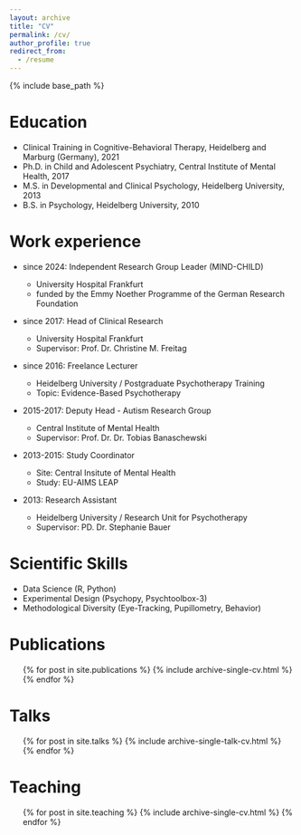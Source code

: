 ```yaml
---
layout: archive
title: "CV"
permalink: /cv/
author_profile: true
redirect_from:
  - /resume
---
```


{% include base_path %}

Education
======
* Clinical Training in Cognitive-Behavioral Therapy, Heidelberg and Marburg (Germany), 2021
* Ph.D. in Child and Adolescent Psychiatry, Central Institute of Mental Health, 2017
* M.S. in Developmental and Clinical Psychology, Heidelberg University, 2013
* B.S. in Psychology, Heidelberg University, 2010

Work experience
======
* since 2024: Independent Research Group Leader (MIND-CHILD)
  * University Hospital Frankfurt
  * funded by the Emmy Noether Programme of the German Research Foundation

* since 2017: Head of Clinical Research
  * University Hospital Frankfurt
  * Supervisor: Prof. Dr. Christine M. Freitag

* since 2016: Freelance Lecturer
  * Heidelberg University / Postgraduate Psychotherapy Training
  * Topic: Evidence-Based Psychotherapy

* 2015-2017: Deputy Head - Autism Research Group
  * Central Institute of Mental Health
  * Supervisor: Prof. Dr. Dr. Tobias Banaschewski
  
* 2013-2015: Study Coordinator
  * Site: Central Insitute of Mental Health
  * Study: EU-AIMS LEAP 
  
* 2013: Research Assistant
  * Heidelberg University / Research Unit for Psychotherapy
  * Supervisor: PD. Dr. Stephanie Bauer
  

Scientific Skills
======
* Data Science (R, Python)
* Experimental Design (Psychopy, Psychtoolbox-3)
* Methodological Diversity (Eye-Tracking, Pupillometry, Behavior)
  
Publications
======
  <ul>{% for post in site.publications %}
    {% include archive-single-cv.html %}
  {% endfor %}</ul>
  
Talks
======
  <ul>{% for post in site.talks %}
    {% include archive-single-talk-cv.html %}
  {% endfor %}</ul>
  
Teaching
======
  <ul>{% for post in site.teaching %}
    {% include archive-single-cv.html %}
  {% endfor %}</ul>
  

